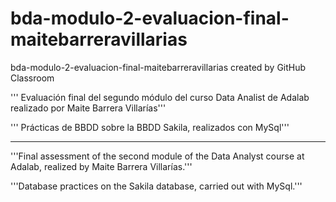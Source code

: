 # bda-modulo-2-evaluacion-final-maitebarreravillarias
bda-modulo-2-evaluacion-final-maitebarreravillarias created by GitHub Classroom


''' Evaluación final del segundo módulo del curso Data Analist de Adalab
realizado por Maite Barrera Villarías'''

''' Prácticas de BBDD sobre la BBDD Sakila, realizados con MySql'''

--------------------------------------------------------------------------

'''Final assessment of the second module of the Data Analyst course at Adalab, realized
 by Maite Barrera Villarías.'''

'''Database practices on the Sakila database, carried out with MySql.'''